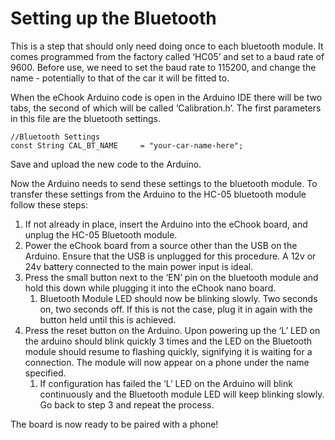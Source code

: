 # Setting up the Bluetooth

This is a step that should only need doing once to each bluetooth module. It comes programmed from the factory called ‘HC05’ and set to a baud rate of 9600. Before use, we need to set the baud rate to 115200, and change the name - potentially to that of the car it will be fitted to.

When the eChook Arduino code is open in the Arduino IDE there will be two tabs, the second of which will be called ‘Calibration.h’. The first parameters in this file are the bluetooth settings. 

```text
//Bluetooth Settings
const String CAL_BT_NAME     = "your-car-name-here"; 
```

Save and upload the new code to the Arduino.

Now the Arduino needs to send these settings to the bluetooth module. To transfer these settings from the Arduino to the HC-05 bluetooth module follow these steps:

1. If not already in place, insert the Arduino into the eChook board, and unplug the HC-05 Bluetooth module.
2. Power the eChook board from a source other than the USB on the Arduino. Ensure that the USB is unplugged for this procedure. A 12v or 24v battery connected to the main power input is ideal.
3. Press the small button next to the ‘EN’ pin on the bluetooth module and hold this down while plugging it into the eChook nano board.
   1. Bluetooth Module LED should now be blinking slowly. Two seconds on, two seconds off. If this is not the case, plug it in again with the button held until this is achieved.
4. Press the reset button on the Arduino. Upon powering up the ‘L’ LED on the arduino should blink quickly 3 times and the LED on the Bluetooth module should resume to flashing quickly, signifying it is waiting for a connection. The module will now appear on a phone under the name specified.
   1. If configuration has failed the ‘L’ LED on the Arduino will blink continuously and the Bluetooth module LED will keep blinking slowly. Go back to step 3 and repeat the process.

The board is now ready to be paired with a phone!


